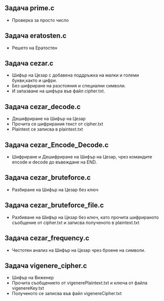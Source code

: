## Задача prime.c 
- Проверка за просто число
## Задача eratosten.c 
- Решето на Ератостен
## Задача cezar.c
- Шифър на Цезар с добавена поддръжка на малки и големи букви,както и цифри.
- Без шифриране на разстояния и специални символи.
- И запазване на шифъра във файл cipher.txt.
## Задача cezar_decode.c
- Дешифриране на Шифър на Цезар
- Прочита се шифрирания текст от cipher.txt
- Plaintext се записва в plaintext.txt
## Задача cezar_Encode_Decode.c
- Шифриране и Дешифриране на Шифър на Цезар, чрез командите encode и decode до въвеждане на END.
## Задача cezar_bruteforce.c
- Разбиране на Шифър на Цезар без ключ
## Задача cezar_bruteforce_file.c
- Разбиване на Шифър на Цезар без ключ, като прочита шифрираното съобщение от cipher.txt и записва полученото в plaintext.txt
## Задача cezar_frequency.c
- Честотен анализ на Шифър на Цезар чрез броене на символи.
## Задача vigenere_cipher.c
- Шифър на Виженер
- Прочита съобщението от vigenerePlaintext.txt и ключа от файла vigenereKey.txt
- Полученото се записва във файл vigenereCipher.txt
